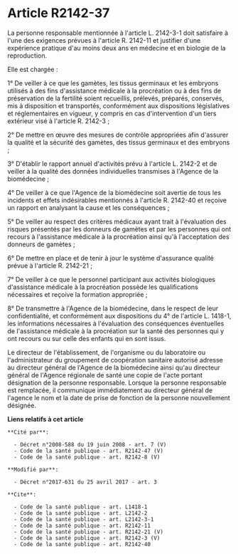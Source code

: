 # Article R2142-37

La personne responsable mentionnée à l'article L. 2142-3-1 doit satisfaire à l'une des exigences prévues à l'article R.
2142-11 et justifier d'une expérience pratique d'au moins deux ans en médecine et en biologie de la reproduction.

Elle est chargée :

1° De veiller à ce que les gamètes, les tissus germinaux et les embryons utilisés à des fins d'assistance médicale à la
procréation ou à des fins de préservation de la fertilité soient recueillis, prélevés, préparés, conservés, mis à disposition
et transportés, conformément aux dispositions législatives et réglementaires en vigueur, y compris en cas d'intervention d'un
tiers extérieur visé à l'article R. 2142-3 ;

2° De mettre en œuvre des mesures de contrôle appropriées afin d'assurer la qualité et la sécurité des gamètes, des tissus
germinaux et des embryons ;

3° D'établir le rapport annuel d'activités prévu à l'article L. 2142-2 et de veiller à la qualité des données individuelles
transmises à l'Agence de la biomédecine ;

4° De veiller à ce que l'Agence de la biomédecine soit avertie de tous les incidents et effets indésirables mentionnés à
l'article R. 2142-40 et reçoive un rapport en analysant la cause et les conséquences ;

5° De veiller au respect des critères médicaux ayant trait à l'évaluation des risques présentés par les donneurs de gamètes
et par les personnes qui ont recours à l'assistance médicale à la procréation ainsi qu'à l'acceptation des donneurs de
gamètes ;

6° De mettre en place et de tenir à jour le système d'assurance qualité prévue à l'article R. 2142-21 ;

7° De veiller à ce que le personnel participant aux activités biologiques d'assistance médicale à la procréation possède les
qualifications nécessaires et reçoive la formation appropriée ;

8° De transmettre à l'Agence de la biomédecine, dans le respect de leur confidentialité, et conformément aux dispositions du
4° de l'article L. 1418-1, les informations nécessaires à l'évaluation des conséquences éventuelles de l'assistance médicale
à la procréation sur la santé des personnes qui y ont recours ou sur celle des enfants qui en sont issus.

Le directeur de l'établissement, de l'organisme ou du laboratoire ou l'administrateur du groupement de coopération sanitaire
autorisé adresse au directeur général de l'Agence de la biomédecine ainsi qu'au directeur général de l'Agence régionale de
santé une copie de l'acte portant désignation de la personne responsable. Lorsque la personne responsable est remplacée, il
communique immédiatement au directeur général de l'agence le nom et la date de prise de fonction de la personne nouvellement
désignée.

**Liens relatifs à cet article**

	**Cité par**:

	  - Décret n°2008-588 du 19 juin 2008 - art. 7 (V)
	  - Code de la santé publique - art. R2142-47 (V)
	  - Code de la santé publique - art. R2142-8 (V)

	**Modifié par**:

	  - Décret n°2017-631 du 25 avril 2017 - art. 3

	**Cite**:

	  - Code de la santé publique - art. L1418-1
	  - Code de la santé publique - art. L2142-2
	  - Code de la santé publique - art. L2142-3-1
	  - Code de la santé publique - art. R2142-11
	  - Code de la santé publique - art. R2142-21 (V)
	  - Code de la santé publique - art. R2142-3 (V)
	  - Code de la santé publique - art. R2142-40

